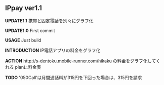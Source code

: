 ## IPpay ver1.1

__UPDATE1.1__
携帯と固定電話を別々にグラフ化

__UPDATE1.0__
First commit

__USAGE__
Just build

__INTRODUCTION__
IP電話アプリの料金をグラフ化

__ACTION__
http://s-dentoku.mobile-runner.com/hikaku
の料金をグラフ化してくれる
planに料金表


__TODO__
'050Call'は月間通話料が315円を下回った場合は、315円を請求